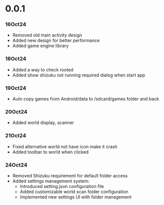 # 0.0.1

### 16Oct24

- Removed old main activity design
- Added new design for better performance
- Added game engine library

### 18Oct24

- Added a way to check rooted
- Added show shizuku not running required dialog when start app

### 19Oct24

- Auto copy games from Android/data to /sdcard/games folder and back

### 20Oct24

- Added world display, scanner

### 21Oct24

- Fixed alternative world not have icon make it crash
- Added toolbar to world when clicked

### 24Oct24

 - Removed Shizuku requirement for default folder access
 - Added settings management system:
   - Introduced setting.json configuration file
   - Added customizable world scan folder configuration
   - Implemented new settings UI with folder management